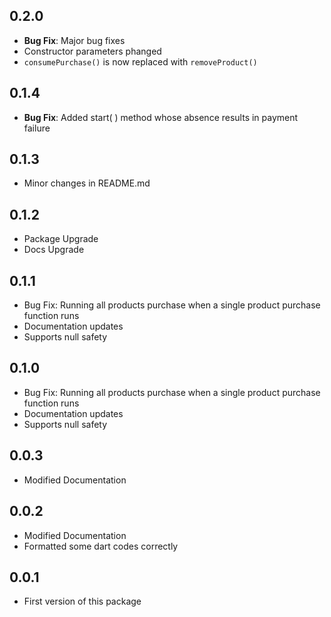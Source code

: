 ## 0.2.0

* __Bug Fix__: Major bug fixes
* Constructor parameters phanged
* `consumePurchase()` is now replaced with `removeProduct()`

## 0.1.4

* __Bug Fix__: Added start( ) method whose absence results in payment failure

## 0.1.3

* Minor changes in README.md

## 0.1.2

* Package Upgrade
* Docs Upgrade

## 0.1.1

* Bug Fix: Running all products purchase when a single product purchase function runs
* Documentation updates
* Supports null safety

## 0.1.0

* Bug Fix: Running all products purchase when a single product purchase function runs
* Documentation updates
* Supports null safety

## 0.0.3

* Modified Documentation

## 0.0.2

* Modified Documentation
* Formatted some dart codes correctly

## 0.0.1

* First version of this package
